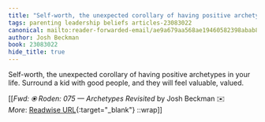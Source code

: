```yaml
---
title: "Self-worth, the unexpected corollary of having positive archetypes in your ..."
tags: parenting leadership beliefs articles-23083022
canonical: mailto:reader-forwarded-email/ae9a679aa568ae19460582398abab8d6
author: Josh Beckman
book: 23083022
hide_title: true
---
```


Self-worth, the unexpected corollary of having positive archetypes in your life. Surround a kid with good people, and they will feel valuable, valued.


[[<cite>_Fwd: ⦿ Roden: 075 — Archetypes Revisited_</cite> by Josh Beckman ✉️<br>
_More_: [Readwise URL](https://readwise.io/open/452986130){:target="_blank"}
::wrap]]